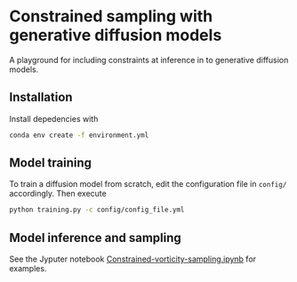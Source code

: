 # Constrained sampling with generative diffusion models

A playground for including constraints at inference in to generative diffusion models.

## Installation

Install depedencies with

```bash
conda env create -f environment.yml
```

## Model training

To train a diffusion model from scratch, edit the configuration file in `config/` accordingly. Then execute

```bash
python training.py -c config/config_file.yml
```

## Model inference and sampling

See the Jyputer notebook [Constrained-vorticity-sampling.ipynb](notebooks/Constrained-vorticity-sampling.ipynb) for examples.